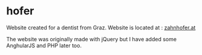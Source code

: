 # hofer

Website created for a dentist from Graz.
Website is located at : [zahnhofer.at](http://www.zahnhofer.at/)

The website was originally made with jQuery but I have added some AnghularJS and PHP later too.
